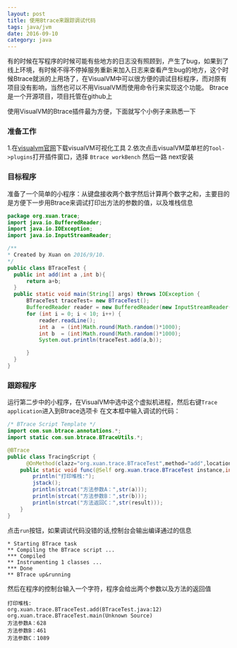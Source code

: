 ```yaml
---
layout: post
title: 使用Btrace来跟踪调试代码
tags: java/jvm
date: 2016-09-10
category: java
---
```


有的时候在写程序的时候可能有些地方的日志没有照顾到，产生了bug，如果到了线上环境，有时候不得不停掉服务重新来加入日志来查看产生bug的地方，这个时候Btrace就派的上用场了，在VisualVM中可以很方便的调试目标程序，而对原有项目没有影响，当然也可以不用VisualVM而使用命令行来实现这个功能。
Btrace是一个开源项目，项目托管在github上


使用VisualVM的Btrace插件最为方便，下面就写个小例子来熟悉一下


### 准备工作
1.在[visualvm官网](https://visualvm.java.net/download.html )下载visualVM可视化工具
2.依次点击visualVM菜单栏的`Tool->plugins`打开插件窗口，选择  `Btrace workBench` 然后一路 next安装


### 目标程序
  准备了一个简单的小程序：从键盘接收两个数字然后计算两个数字之和，主要目的是方便下一步用Btrace来调试打印出方法的参数的值，以及堆栈信息

  ```java
package org.xuan.trace;
import java.io.BufferedReader;
import java.io.IOException;
import java.io.InputStreamReader;

/**
 * Created by Xuan on 2016/9/10.
 */
public class BTraceTest {
    public int add(int a ,int b){
        return a+b;
    }
    public static void main(String[] args) throws IOException {
        BTraceTest traceTest= new BTraceTest();
        BufferedReader reader = new BufferedReader(new InputStreamReader(System.in));
        for (int i = 0; i < 10; i++) {
            reader.readLine();
            int a  = (int)Math.round(Math.random()*1000);
            int b  = (int)Math.round(Math.random()*1000);
            System.out.println(traceTest.add(a,b));

        }
    }
}

```
<!-- more -->
### 跟踪程序
运行第二步中的小程序，在VisualVM中选中这个虚拟机进程，然后右键`Trace application`进入到Btrace选项卡
在文本框中输入调试的代码：

```java
/* BTrace Script Template */
import com.sun.btrace.annotations.*;
import static com.sun.btrace.BTraceUtils.*;

@BTrace
public class TracingScript {
	  @OnMethod(clazz="org.xuan.trace.BTraceTest",method="add",location=@Location(Kind.RETURN))
    public static void func(@Self org.xuan.trace.BTraceTest instance,int a,int b,@Return int result){
        println("打印堆栈:");
        jstack();
        println(strcat("方法参数A：",str(a)));
        println(strcat("方法参数B：",str(b)));   
        println(strcat("方法返回C：",str(result)));
    }
}
```

点击`run`按钮，如果调试代码没错的话,控制台会输出编译通过的信息

```shell
* Starting BTrace task
** Compiling the BTrace script ...
*** Compiled
** Instrumenting 1 classes ...
*** Done
** BTrace up&running
```

然后在程序的控制台输入一个字符，程序会给出两个参数以及方法的返回值

```shell
打印堆栈:
org.xuan.trace.BTraceTest.add(BTraceTest.java:12)
org.xuan.trace.BTraceTest.main(Unknown Source)
方法参数A：628
方法参数B：461
方法参数C：1089
```
